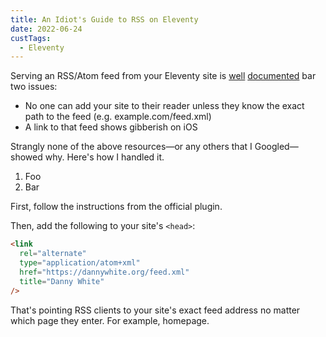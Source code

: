 ```yaml
---
title: An Idiot's Guide to RSS on Eleventy
date: 2022-06-24
custTags:
  - Eleventy
---
```


Serving an RSS/Atom feed from your Eleventy site is [well](#/) [documented](#/) bar two issues:

- No one can add your site to their reader unless they know the exact path to the feed (e.g. example.com/feed.xml)
- A link to that feed shows gibberish on iOS

Strangly none of the above resources—or any others that I Googled—showed why. Here's how I handled it.

1. Foo
2. Bar

First, follow the instructions from the official plugin.

Then, add the following to your site's `<head>`:

```html
<link
  rel="alternate"
  type="application/atom+xml"
  href="https://dannywhite.org/feed.xml"
  title="Danny White"
/>
```

That's pointing RSS clients to your site's exact feed address no matter which page they enter. For example, homepage.
